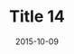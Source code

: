---
layout: posts
title: "Title 14"
img: "https://image.tmdb.org/t/p/w185/kPRb1mbVHGop0egQ7153y0lhzGL.jpg"
date: 2015-10-09
genre: "Comedy"
categories: Movies
tags: bollywood, shah ruch khan
published: true 
---